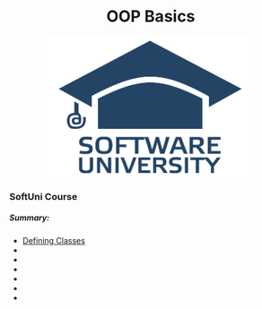 <h1 align="center">OOP Basics</h1>
<p align="center"><img src="softuniLogo.PNG" alt="SoftUni Logo" width="370" height="250"></p>

<h3>SoftUni Course</h3>

<h5><i>Summary:</i></h5>

<ul>
	<li><a href="https://github.com/Gandjurov/OOP-Basic-CSharp/tree/master/01.DefiningClasses">Defining Classes</a></li>
	<li><a href=" "> </a></li>
	<li><a href=" "> </a></li>
	<li><a href=" "> </a></li>
	<li><a href=" "> </a></li>
	<li><a href=" "> </a></li>
	<li><a href=" "> </a></li>
</ul>
